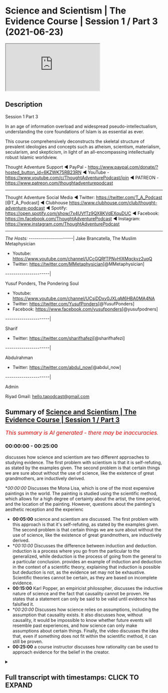 # Science and Scientism | The Evidence Course | Session 1 / Part 3 (2021-06-23)

<iframe loading='lazy' src='https://www.youtube.com/embed/twjPt1cOHKE'></iframe>

## Description

Session 1 Part 3

In an age of information overload and widespread pseudo-intellectualism, understanding the core foundations of Islam is as essential as ever. 

This course comprehensively deconstructs the skeletal structure of prevalent ideologies and concepts such as atheism, scientism, materialism, secularism, and skepticism, in light of an all-encompassing intellectually robust Islamic worldview.

Thought Adventure Support
◄ PayPal - https://www.paypal.com/donate/?hosted_button_id=6KZWK75RB23RN 
◄ YouTube - https://www.youtube.com/c/ThoughtAdventurePodcast/join
◄ PATREON - https://www.patreon.com/thoughtadventurepodcast
____________________________________________________________________

Thought Adventure Social Media
◄ Twitter: https://twitter.com/T_A_Podcast​​ [@T_A_Podcast]
◄ Clubhouse https://www.clubhouse.com/club/thought-adventure-podcast
◄ Spotify: https://open.spotify.com/show/7x4UVfTz9QX8KVdEXquDUC
◄ Facebook: https://m.facebook.com/ThoughtAdventurePodcast
◄ Instagram: https://www.instagram.com/ThoughtAdventurePodcast​

----------------------------------------------------------------

*The Hosts:*
----------------------|
Jake Brancatella, The Muslim Metaphysician

- Youtube: https://www.youtube.com/channel/UCcGQRfTPNyHlXMqckvz2uqQ
- Twitter:  https://twitter.com/MMetaphysician​​ [@MMetaphysician]

----------------------|

Yusuf Ponders, The Pondering Soul

- Youtube: https://www.youtube.com/channel/UCsiDDxy0JXLqM6HBA0MA4NA
- Twitter: https://twitter.com/YusufPonders​​ [@YusufPonders]
- Facebook: https://www.facebook.com/yusufponders​ [@yusufpodners]

----------------------|

Sharif

- Twitter: https://twitter.com/sharifhafezi​​ [@sharifhafezi]

----------------------|

Abdulrahman

- Twitter: https://twitter.com/abdul_now​ [@abdul_now]

----------------------|

Admin

Riyad 
Gmail: hello.tapodcast@gmail.com

## Summary of [Science and Scientism | The Evidence Course | Session 1 / Part 3](https://www.youtube.com/watch?v=twjPt1cOHKE)


*<span style="color:red; font-size:125%">This summary is AI generated - there may be inaccuracies</span>. [](/)*

### <a onclick="modifyYTiframeseektime('0')">00:00:00</a> - <a onclick="modifyYTiframeseektime('1500')">00:25:00</a>

 discusses how science and scientism are two different approaches to studying evidence. The first problem with scientism is that it is self-refuting, as stated by the examples given. The second problem is that certain things we are sure about without the use of science, like the existence of great grandmothers, are inductively derived.

**<a onclick="modifyYTiframeseektime('0')">00:00:00</a>* Discusses the Mona Lisa, which is one of the most expensive paintings in the world. The painting is studied using the scientific method, which allows for a high degree of certainty about the artist, the time period, and the location of the painting. However, questions about the painting's aesthetic reception and the experienc
* **<a onclick="modifyYTiframeseektime('300')">00:05:00</a>**  science and scientism are discussed. The first problem with this approach is that it's self-refuting, as stated by the examples given. The second problem is that certain things we are sure about without the use of science, like the existence of great grandmothers, are inductively derived.
* **<a onclick="modifyYTiframeseektime('600')">00:10:00</a>* Discusses the difference between induction and deduction. induction is a process where you go from the particular to the generalized, while deduction is the process of going from the general to a particular conclusion.  provides an example of induction and deduction in the context of a scientific theory, explaining that induction is possible but deduction is not, as the evidence set may not be exhaustive. Scientific theories cannot be certain, as they are based on incomplete evidence.
* **<a onclick="modifyYTiframeseektime('900')">00:15:00</a>** Karl Popper, an empiricist philosopher, discusses the inductive nature of science and the fact that causality cannot be proven. He states that a statement can only be said to be valid until evidence has falsified it.
* **<a onclick="modifyYTiframeseektime('1200')">00:20:00</a>* Discusses how science relies on assumptions, including the assumption that causality exists. It also discusses how, without causality, it would be impossible to know whether future events will resemble past experiences, and how science can only make assumptions about certain things. Finally, the video discusses the idea that, even if something does not fit within the scientific method, it can still be proven.
* **<a onclick="modifyYTiframeseektime('1500')">00:25:00</a>**  a course instructor discusses how rationality can be used to approach evidence for the belief in the creator.

<details><summary><h2>Full transcript with timestamps: CLICK TO EXPAND</h2></summary>

<a onclick="modifyYTiframeseektime('15')">0:00:15</a> have a think about the famous painting  
<a onclick="modifyYTiframeseektime('17')">0:00:17</a> called mona lisa  
<a onclick="modifyYTiframeseektime('18')">0:00:18</a> and it's known throughout the world it's  
<a onclick="modifyYTiframeseektime('20')">0:00:20</a> one of the most if not the  
<a onclick="modifyYTiframeseektime('22')">0:00:22</a> most expensive painting in the world  
<a onclick="modifyYTiframeseektime('25')">0:00:25</a> now let's approach our understanding of  
<a onclick="modifyYTiframeseektime('28')">0:00:28</a> this painting of the mona lisa  
<a onclick="modifyYTiframeseektime('30')">0:00:30</a> through using the scientific method what  
<a onclick="modifyYTiframeseektime('34')">0:00:34</a> conclusions are we going to come to  
<a onclick="modifyYTiframeseektime('35')">0:00:35</a> using the scientific method well as we  
<a onclick="modifyYTiframeseektime('38')">0:00:38</a> mentioned the scientific method  
<a onclick="modifyYTiframeseektime('40')">0:00:40</a> is really good at understanding the  
<a onclick="modifyYTiframeseektime('42')">0:00:42</a> observable detestable and the repeatable  
<a onclick="modifyYTiframeseektime('45')">0:00:45</a> so we can work out maybe what type of  
<a onclick="modifyYTiframeseektime('48')">0:00:48</a> colors were used  
<a onclick="modifyYTiframeseektime('49')">0:00:49</a> what was the composition of the paints  
<a onclick="modifyYTiframeseektime('51')">0:00:51</a> what was the composition of the material  
<a onclick="modifyYTiframeseektime('53')">0:00:53</a> that was used for the canvas  
<a onclick="modifyYTiframeseektime('55')">0:00:55</a> or even the frame these are things  
<a onclick="modifyYTiframeseektime('57')">0:00:57</a> within our direct  
<a onclick="modifyYTiframeseektime('59')">0:00:59</a> observation within the experimental  
<a onclick="modifyYTiframeseektime('61')">0:01:01</a> field  
<a onclick="modifyYTiframeseektime('62')">0:01:02</a> but we have to ask ourselves the  
<a onclick="modifyYTiframeseektime('64')">0:01:04</a> question what's outside  
<a onclick="modifyYTiframeseektime('66')">0:01:06</a> of the scientific method what's outside  
<a onclick="modifyYTiframeseektime('68')">0:01:08</a> of the experimental field  
<a onclick="modifyYTiframeseektime('70')">0:01:10</a> and therefore the empirical approach the  
<a onclick="modifyYTiframeseektime('73')">0:01:13</a> obvious question  
<a onclick="modifyYTiframeseektime('75')">0:01:15</a> is the painter science although  
<a onclick="modifyYTiframeseektime('78')">0:01:18</a> incredibly useful  
<a onclick="modifyYTiframeseektime('80')">0:01:20</a> when it comes to those things which are  
<a onclick="modifyYTiframeseektime('81')">0:01:21</a> directly sensible and testable and  
<a onclick="modifyYTiframeseektime('83')">0:01:23</a> repeatable  
<a onclick="modifyYTiframeseektime('85')">0:01:25</a> cannot be used to determine matters  
<a onclick="modifyYTiframeseektime('87')">0:01:27</a> which are outside of its scope  
<a onclick="modifyYTiframeseektime('90')">0:01:30</a> and the directly observable and the  
<a onclick="modifyYTiframeseektime('92')">0:01:32</a> directly sensible  
<a onclick="modifyYTiframeseektime('94')">0:01:34</a> does that mean that because we can't  
<a onclick="modifyYTiframeseektime('96')">0:01:36</a> prove it for a scientific approach  
<a onclick="modifyYTiframeseektime('99')">0:01:39</a> that the painter does not exist  
<a onclick="modifyYTiframeseektime('102')">0:01:42</a> obviously the painter exists in fact we  
<a onclick="modifyYTiframeseektime('104')">0:01:44</a> know  
<a onclick="modifyYTiframeseektime('105')">0:01:45</a> who that painter is of the mona lisa  
<a onclick="modifyYTiframeseektime('107')">0:01:47</a> it's leonardo da vinci  
<a onclick="modifyYTiframeseektime('109')">0:01:49</a> at the beginning of the 16th century in  
<a onclick="modifyYTiframeseektime('111')">0:01:51</a> fact  
<a onclick="modifyYTiframeseektime('112')">0:01:52</a> all of this we know with a high degree  
<a onclick="modifyYTiframeseektime('115')">0:01:55</a> of certainty i  
<a onclick="modifyYTiframeseektime('116')">0:01:56</a> who the person was and roughly or quite  
<a onclick="modifyYTiframeseektime('119')">0:01:59</a> you know confidently  
<a onclick="modifyYTiframeseektime('120')">0:02:00</a> when it was which period of time at  
<a onclick="modifyYTiframeseektime('123')">0:02:03</a> least which century it took place  
<a onclick="modifyYTiframeseektime('125')">0:02:05</a> and all of these answers that we can  
<a onclick="modifyYTiframeseektime('127')">0:02:07</a> understand with a high degree of  
<a onclick="modifyYTiframeseektime('129')">0:02:09</a> certainty  
<a onclick="modifyYTiframeseektime('130')">0:02:10</a> comes outside of experimentation and the  
<a onclick="modifyYTiframeseektime('132')">0:02:12</a> scientific method  
<a onclick="modifyYTiframeseektime('135')">0:02:15</a> similarly when we look at the painting  
<a onclick="modifyYTiframeseektime('138')">0:02:18</a> and maybe some people might say it's  
<a onclick="modifyYTiframeseektime('139')">0:02:19</a> beautiful  
<a onclick="modifyYTiframeseektime('140')">0:02:20</a> exquisite other people might say oh it's  
<a onclick="modifyYTiframeseektime('142')">0:02:22</a> ugly i  
<a onclick="modifyYTiframeseektime('143')">0:02:23</a> what is our aesthetic reception for this  
<a onclick="modifyYTiframeseektime('146')">0:02:26</a> particular painting  
<a onclick="modifyYTiframeseektime('148')">0:02:28</a> does it move us to emotion and what type  
<a onclick="modifyYTiframeseektime('151')">0:02:31</a> of emotion  
<a onclick="modifyYTiframeseektime('152')">0:02:32</a> these questions again are outside of  
<a onclick="modifyYTiframeseektime('156')">0:02:36</a> science yeah it doesn't mean that we  
<a onclick="modifyYTiframeseektime('158')">0:02:38</a> don't have  
<a onclick="modifyYTiframeseektime('159')">0:02:39</a> emotions that we don't have an  
<a onclick="modifyYTiframeseektime('161')">0:02:41</a> appreciation of what we think is  
<a onclick="modifyYTiframeseektime('162')">0:02:42</a> beautiful or what we think is  
<a onclick="modifyYTiframeseektime('164')">0:02:44</a> ugly and that's you know and some people  
<a onclick="modifyYTiframeseektime('167')">0:02:47</a> might say well  
<a onclick="modifyYTiframeseektime('168')">0:02:48</a> maybe we can through science maybe we  
<a onclick="modifyYTiframeseektime('171')">0:02:51</a> can  
<a onclick="modifyYTiframeseektime('172')">0:02:52</a> you know look at a brain scan and look  
<a onclick="modifyYTiframeseektime('174')">0:02:54</a> at regions of the brain that are being  
<a onclick="modifyYTiframeseektime('175')">0:02:55</a> highlighted  
<a onclick="modifyYTiframeseektime('176')">0:02:56</a> but just simply highlighting regions of  
<a onclick="modifyYTiframeseektime('179')">0:02:59</a> the brain  
<a onclick="modifyYTiframeseektime('180')">0:03:00</a> doesn't say what type of emotions all  
<a onclick="modifyYTiframeseektime('183')">0:03:03</a> more importantly the experience of that  
<a onclick="modifyYTiframeseektime('186')">0:03:06</a> emotions  
<a onclick="modifyYTiframeseektime('187')">0:03:07</a> because the experience of emotions is  
<a onclick="modifyYTiframeseektime('189')">0:03:09</a> very personal  
<a onclick="modifyYTiframeseektime('190')">0:03:10</a> to each individual and this comes to  
<a onclick="modifyYTiframeseektime('192')">0:03:12</a> another question  
<a onclick="modifyYTiframeseektime('194')">0:03:14</a> with regards to consciousness how do you  
<a onclick="modifyYTiframeseektime('196')">0:03:16</a> know  
<a onclick="modifyYTiframeseektime('197')">0:03:17</a> that i am a conscious being do you know  
<a onclick="modifyYTiframeseektime('200')">0:03:20</a> it  
<a onclick="modifyYTiframeseektime('201')">0:03:21</a> by simply studying the science of my  
<a onclick="modifyYTiframeseektime('203')">0:03:23</a> brain activity  
<a onclick="modifyYTiframeseektime('205')">0:03:25</a> if you haven't studied my brain activity  
<a onclick="modifyYTiframeseektime('207')">0:03:27</a> does that mean  
<a onclick="modifyYTiframeseektime('208')">0:03:28</a> that you are unsure whether i'm a  
<a onclick="modifyYTiframeseektime('210')">0:03:30</a> conscious being or not  
<a onclick="modifyYTiframeseektime('213')">0:03:33</a> in fact some people might say okay not  
<a onclick="modifyYTiframeseektime('214')">0:03:34</a> only can we do brain scans  
<a onclick="modifyYTiframeseektime('217')">0:03:37</a> but also we can look at action  
<a onclick="modifyYTiframeseektime('218')">0:03:38</a> potentials of neurons these are  
<a onclick="modifyYTiframeseektime('220')">0:03:40</a> electrical signals that travel across  
<a onclick="modifyYTiframeseektime('222')">0:03:42</a> the neurons of the brain  
<a onclick="modifyYTiframeseektime('224')">0:03:44</a> or that we can you know understand  
<a onclick="modifyYTiframeseektime('228')">0:03:48</a> and test what type of chemicals are  
<a onclick="modifyYTiframeseektime('230')">0:03:50</a> being released at the presynaptic neuro  
<a onclick="modifyYTiframeseektime('232')">0:03:52</a> known as trans neurotransmitters  
<a onclick="modifyYTiframeseektime('236')">0:03:56</a> yet none of this explains what it means  
<a onclick="modifyYTiframeseektime('238')">0:03:58</a> to be me  
<a onclick="modifyYTiframeseektime('240')">0:04:00</a> what it means to experience something  
<a onclick="modifyYTiframeseektime('242')">0:04:02</a> whether that's a painting  
<a onclick="modifyYTiframeseektime('244')">0:04:04</a> whether that's poetry or something else  
<a onclick="modifyYTiframeseektime('247')">0:04:07</a> i  
<a onclick="modifyYTiframeseektime('247')">0:04:07</a> what it feels to be consciously aware  
<a onclick="modifyYTiframeseektime('251')">0:04:11</a> many scientists and philosophers are  
<a onclick="modifyYTiframeseektime('254')">0:04:14</a> aware of this problem of consciousness  
<a onclick="modifyYTiframeseektime('256')">0:04:16</a> even just how to define what the term  
<a onclick="modifyYTiframeseektime('259')">0:04:19</a> consciousness is  
<a onclick="modifyYTiframeseektime('260')">0:04:20</a> from a purely materialistic explanation  
<a onclick="modifyYTiframeseektime('263')">0:04:23</a> this is why they call it  
<a onclick="modifyYTiframeseektime('264')">0:04:24</a> the hard problem of science  
<a onclick="modifyYTiframeseektime('266')">0:04:26</a> consciousness being the hard problem of  
<a onclick="modifyYTiframeseektime('268')">0:04:28</a> science  
<a onclick="modifyYTiframeseektime('269')">0:04:29</a> and some might say well you know in the  
<a onclick="modifyYTiframeseektime('271')">0:04:31</a> future  
<a onclick="modifyYTiframeseektime('272')">0:04:32</a> we will work it out we will be able to  
<a onclick="modifyYTiframeseektime('274')">0:04:34</a> define  
<a onclick="modifyYTiframeseektime('276')">0:04:36</a> through the use of empiricism and  
<a onclick="modifyYTiframeseektime('278')">0:04:38</a> science that consciousness exists  
<a onclick="modifyYTiframeseektime('282')">0:04:42</a> that will be able to determine that a  
<a onclick="modifyYTiframeseektime('284')">0:04:44</a> person is conscious  
<a onclick="modifyYTiframeseektime('285')">0:04:45</a> or not you know in terms of and what it  
<a onclick="modifyYTiframeseektime('288')">0:04:48</a> means to be conscious for that  
<a onclick="modifyYTiframeseektime('289')">0:04:49</a> individual  
<a onclick="modifyYTiframeseektime('291')">0:04:51</a> but even if they say in the future we'll  
<a onclick="modifyYTiframeseektime('293')">0:04:53</a> be able to determine this  
<a onclick="modifyYTiframeseektime('295')">0:04:55</a> it doesn't deny the fact that we can be  
<a onclick="modifyYTiframeseektime('298')">0:04:58</a> sure to now and understand and  
<a onclick="modifyYTiframeseektime('300')">0:05:00</a> comprehend now  
<a onclick="modifyYTiframeseektime('301')">0:05:01</a> that a person is conscious or not  
<a onclick="modifyYTiframeseektime('303')">0:05:03</a> hopefully you're still conscious  
<a onclick="modifyYTiframeseektime('305')">0:05:05</a> uh watching these videos so  
<a onclick="modifyYTiframeseektime('309')">0:05:09</a> whether we look at the painting example  
<a onclick="modifyYTiframeseektime('311')">0:05:11</a> whether we look at the consciousness  
<a onclick="modifyYTiframeseektime('313')">0:05:13</a> example  
<a onclick="modifyYTiframeseektime('314')">0:05:14</a> these are two relatively simple examples  
<a onclick="modifyYTiframeseektime('317')">0:05:17</a> that demonstrated the limited  
<a onclick="modifyYTiframeseektime('318')">0:05:18</a> applicability of science  
<a onclick="modifyYTiframeseektime('321')">0:05:21</a> that is not to say that science isn't a  
<a onclick="modifyYTiframeseektime('323')">0:05:23</a> useful tool  
<a onclick="modifyYTiframeseektime('324')">0:05:24</a> and like i said you know it's been very  
<a onclick="modifyYTiframeseektime('326')">0:05:26</a> useful it's helped us develop medicine  
<a onclick="modifyYTiframeseektime('329')">0:05:29</a> surgery space travel telecommunications  
<a onclick="modifyYTiframeseektime('332')">0:05:32</a> but rather and also it was utilized by  
<a onclick="modifyYTiframeseektime('335')">0:05:35</a> the muslims of the past as well  
<a onclick="modifyYTiframeseektime('336')">0:05:36</a> famous muslim scientists including  
<a onclick="modifyYTiframeseektime('339')">0:05:39</a> people who say  
<a onclick="modifyYTiframeseektime('340')">0:05:40</a> that ibn haitham the famous muslim  
<a onclick="modifyYTiframeseektime('342')">0:05:42</a> scientists of the past  
<a onclick="modifyYTiframeseektime('344')">0:05:44</a> helped create in part or help formulate  
<a onclick="modifyYTiframeseektime('347')">0:05:47</a> in part the scientific method but the  
<a onclick="modifyYTiframeseektime('350')">0:05:50</a> problem  
<a onclick="modifyYTiframeseektime('351')">0:05:51</a> now is not the fact that people are  
<a onclick="modifyYTiframeseektime('353')">0:05:53</a> using science  
<a onclick="modifyYTiframeseektime('354')">0:05:54</a> it's the fact that they approach all  
<a onclick="modifyYTiframeseektime('357')">0:05:57</a> questions with the use of science  
<a onclick="modifyYTiframeseektime('359')">0:05:59</a> and claim that anything that's not  
<a onclick="modifyYTiframeseektime('361')">0:06:01</a> scientific  
<a onclick="modifyYTiframeseektime('363')">0:06:03</a> and empirically verifiable is therefore  
<a onclick="modifyYTiframeseektime('366')">0:06:06</a> unprovable untestable or  
<a onclick="modifyYTiframeseektime('370')">0:06:10</a> doesn't exist and this is what we call  
<a onclick="modifyYTiframeseektime('373')">0:06:13</a> scientism  
<a onclick="modifyYTiframeseektime('375')">0:06:15</a> in one definition it's described as  
<a onclick="modifyYTiframeseektime('378')">0:06:18</a> totalizing the view of science  
<a onclick="modifyYTiframeseektime('380')">0:06:20</a> as if it were capable of describing all  
<a onclick="modifyYTiframeseektime('382')">0:06:22</a> reality  
<a onclick="modifyYTiframeseektime('383')">0:06:23</a> and knowledge or as if it were the only  
<a onclick="modifyYTiframeseektime('386')">0:06:26</a> true way  
<a onclick="modifyYTiframeseektime('387')">0:06:27</a> to acquire knowledge about reality and  
<a onclick="modifyYTiframeseektime('389')">0:06:29</a> the nature of things  
<a onclick="modifyYTiframeseektime('391')">0:06:31</a> so statements like science is the only  
<a onclick="modifyYTiframeseektime('393')">0:06:33</a> way to know truth  
<a onclick="modifyYTiframeseektime('395')">0:06:35</a> or science will answer all questions  
<a onclick="modifyYTiframeseektime('398')">0:06:38</a> these statements  
<a onclick="modifyYTiframeseektime('399')">0:06:39</a> are actually non-scientific statements  
<a onclick="modifyYTiframeseektime('403')">0:06:43</a> i want you to follow this point when a  
<a onclick="modifyYTiframeseektime('405')">0:06:45</a> person turns around and says  
<a onclick="modifyYTiframeseektime('407')">0:06:47</a> all answers or all ideas are derived  
<a onclick="modifyYTiframeseektime('410')">0:06:50</a> from science all science will answer all  
<a onclick="modifyYTiframeseektime('412')">0:06:52</a> questions  
<a onclick="modifyYTiframeseektime('413')">0:06:53</a> is that a testifiable scientific  
<a onclick="modifyYTiframeseektime('417')">0:06:57</a> you know statement so are they using  
<a onclick="modifyYTiframeseektime('419')">0:06:59</a> science to justify science  
<a onclick="modifyYTiframeseektime('421')">0:07:01</a> if they are then it's a circular  
<a onclick="modifyYTiframeseektime('423')">0:07:03</a> argument what we term tautology  
<a onclick="modifyYTiframeseektime('426')">0:07:06</a> so these are non-scientific statements  
<a onclick="modifyYTiframeseektime('429')">0:07:09</a> they are better known as  
<a onclick="modifyYTiframeseektime('430')">0:07:10</a> metaphysical statements statements that  
<a onclick="modifyYTiframeseektime('433')">0:07:13</a> are accepted or assumed  
<a onclick="modifyYTiframeseektime('435')">0:07:15</a> to be true so in essence  
<a onclick="modifyYTiframeseektime('438')">0:07:18</a> when a person says that only science can  
<a onclick="modifyYTiframeseektime('441')">0:07:21</a> answer all questions  
<a onclick="modifyYTiframeseektime('443')">0:07:23</a> that's actually a self-refuting argument  
<a onclick="modifyYTiframeseektime('446')">0:07:26</a> yeah and that's the first problem with  
<a onclick="modifyYTiframeseektime('448')">0:07:28</a> this approach with  
<a onclick="modifyYTiframeseektime('448')">0:07:28</a> scientism the second problem as we've  
<a onclick="modifyYTiframeseektime('451')">0:07:31</a> described in the examples above  
<a onclick="modifyYTiframeseektime('454')">0:07:34</a> is that we know certain things and and  
<a onclick="modifyYTiframeseektime('457')">0:07:37</a> are very sure about these things  
<a onclick="modifyYTiframeseektime('459')">0:07:39</a> but without the scientific method like  
<a onclick="modifyYTiframeseektime('462')">0:07:42</a> for example  
<a onclick="modifyYTiframeseektime('463')">0:07:43</a> you know if i was to ask the question do  
<a onclick="modifyYTiframeseektime('465')">0:07:45</a> you believe that your great  
<a onclick="modifyYTiframeseektime('467')">0:07:47</a> great great great great great great  
<a onclick="modifyYTiframeseektime('470')">0:07:50</a> grandmother  
<a onclick="modifyYTiframeseektime('471')">0:07:51</a> existed everybody will say yes  
<a onclick="modifyYTiframeseektime('474')">0:07:54</a> irrespective of whether we knew who that  
<a onclick="modifyYTiframeseektime('476')">0:07:56</a> great great great great  
<a onclick="modifyYTiframeseektime('478')">0:07:58</a> great grandmother was irrespective if we  
<a onclick="modifyYTiframeseektime('481')">0:08:01</a> had a number of people claiming to be or  
<a onclick="modifyYTiframeseektime('483')">0:08:03</a> potentially could be our great great  
<a onclick="modifyYTiframeseektime('485')">0:08:05</a> great great grandmother  
<a onclick="modifyYTiframeseektime('487')">0:08:07</a> irrespective whether we even you know  
<a onclick="modifyYTiframeseektime('489')">0:08:09</a> have a grave to test  
<a onclick="modifyYTiframeseektime('490')">0:08:10</a> the dna in order to determine this so  
<a onclick="modifyYTiframeseektime('493')">0:08:13</a> irrespective of any scientific arguments  
<a onclick="modifyYTiframeseektime('495')">0:08:15</a> to justify this  
<a onclick="modifyYTiframeseektime('496')">0:08:16</a> great great great great great  
<a onclick="modifyYTiframeseektime('498')">0:08:18</a> grandmother existence  
<a onclick="modifyYTiframeseektime('500')">0:08:20</a> we know we had one so again it proves  
<a onclick="modifyYTiframeseektime('503')">0:08:23</a> this point which is that  
<a onclick="modifyYTiframeseektime('504')">0:08:24</a> there are certain things we are 100 sure  
<a onclick="modifyYTiframeseektime('507')">0:08:27</a> about without the use of science  
<a onclick="modifyYTiframeseektime('511')">0:08:31</a> furthermore the scientific method in the  
<a onclick="modifyYTiframeseektime('513')">0:08:33</a> vast majority of cases  
<a onclick="modifyYTiframeseektime('515')">0:08:35</a> leads to what we term inductive  
<a onclick="modifyYTiframeseektime('517')">0:08:37</a> conclusions  
<a onclick="modifyYTiframeseektime('518')">0:08:38</a> and i think we need to explain what  
<a onclick="modifyYTiframeseektime('520')">0:08:40</a> induction means here  
<a onclick="modifyYTiframeseektime('522')">0:08:42</a> but just before i do i believe it's also  
<a onclick="modifyYTiframeseektime('524')">0:08:44</a> important to explain  
<a onclick="modifyYTiframeseektime('526')">0:08:46</a> and gain a bit more crystal  
<a onclick="modifyYTiframeseektime('527')">0:08:47</a> understanding of what exactly we mean by  
<a onclick="modifyYTiframeseektime('530')">0:08:50</a> the scientific method  
<a onclick="modifyYTiframeseektime('532')">0:08:52</a> now if we cast our minds back to when  
<a onclick="modifyYTiframeseektime('534')">0:08:54</a> we're at school  
<a onclick="modifyYTiframeseektime('535')">0:08:55</a> or maybe those people do science at  
<a onclick="modifyYTiframeseektime('537')">0:08:57</a> university  
<a onclick="modifyYTiframeseektime('539')">0:08:59</a> and we were asked to write up a  
<a onclick="modifyYTiframeseektime('541')">0:09:01</a> scientific experiment  
<a onclick="modifyYTiframeseektime('543')">0:09:03</a> then there was a very specific way in  
<a onclick="modifyYTiframeseektime('546')">0:09:06</a> how this scientific experiment had to be  
<a onclick="modifyYTiframeseektime('548')">0:09:08</a> written up  
<a onclick="modifyYTiframeseektime('549')">0:09:09</a> and this is called the scientific method  
<a onclick="modifyYTiframeseektime('552')">0:09:12</a> and that is  
<a onclick="modifyYTiframeseektime('553')">0:09:13</a> you would have an aim you would have a  
<a onclick="modifyYTiframeseektime('555')">0:09:15</a> method  
<a onclick="modifyYTiframeseektime('556')">0:09:16</a> you would have results and you'd also  
<a onclick="modifyYTiframeseektime('559')">0:09:19</a> have a conclusion  
<a onclick="modifyYTiframeseektime('561')">0:09:21</a> so what was the aim the aim identified  
<a onclick="modifyYTiframeseektime('563')">0:09:23</a> the purpose of the experiment  
<a onclick="modifyYTiframeseektime('566')">0:09:26</a> what you wanted to find out the aim also  
<a onclick="modifyYTiframeseektime('569')">0:09:29</a> may have included a hypothesis  
<a onclick="modifyYTiframeseektime('571')">0:09:31</a> you know what you may see and also the  
<a onclick="modifyYTiframeseektime('574')">0:09:34</a> aim defined for  
<a onclick="modifyYTiframeseektime('576')">0:09:36</a> us what variables we were looking to  
<a onclick="modifyYTiframeseektime('578')">0:09:38</a> test  
<a onclick="modifyYTiframeseektime('579')">0:09:39</a> the method the method was explaining  
<a onclick="modifyYTiframeseektime('582')">0:09:42</a> how we isolated the various variables  
<a onclick="modifyYTiframeseektime('586')">0:09:46</a> and what conditions and causes we  
<a onclick="modifyYTiframeseektime('588')">0:09:48</a> subjected them to  
<a onclick="modifyYTiframeseektime('590')">0:09:50</a> or we observed them in what types of  
<a onclick="modifyYTiframeseektime('592')">0:09:52</a> conditions  
<a onclick="modifyYTiframeseektime('593')">0:09:53</a> the results was the data we obtained  
<a onclick="modifyYTiframeseektime('596')">0:09:56</a> from this experiment  
<a onclick="modifyYTiframeseektime('597')">0:09:57</a> yeah or these observations and the  
<a onclick="modifyYTiframeseektime('600')">0:10:00</a> conclusion  
<a onclick="modifyYTiframeseektime('601')">0:10:01</a> was an understanding of what that  
<a onclick="modifyYTiframeseektime('603')">0:10:03</a> relationship was between our observation  
<a onclick="modifyYTiframeseektime('606')">0:10:06</a> and the results and whether this  
<a onclick="modifyYTiframeseektime('608')">0:10:08</a> confirmed our hypothesis  
<a onclick="modifyYTiframeseektime('611')">0:10:11</a> or denied our hypothesis now it sounds a  
<a onclick="modifyYTiframeseektime('614')">0:10:14</a> bit complicated but let me break it down  
<a onclick="modifyYTiframeseektime('615')">0:10:15</a> even further  
<a onclick="modifyYTiframeseektime('616')">0:10:16</a> imagine if we were to do an experiment  
<a onclick="modifyYTiframeseektime('618')">0:10:18</a> and talk about maybe the boiling point  
<a onclick="modifyYTiframeseektime('620')">0:10:20</a> of water  
<a onclick="modifyYTiframeseektime('620')">0:10:20</a> very simple experiment we all know what  
<a onclick="modifyYTiframeseektime('622')">0:10:22</a> the boiling point of water is but let's  
<a onclick="modifyYTiframeseektime('623')">0:10:23</a> say  
<a onclick="modifyYTiframeseektime('624')">0:10:24</a> we wanted to prove this point so we  
<a onclick="modifyYTiframeseektime('627')">0:10:27</a> would  
<a onclick="modifyYTiframeseektime('627')">0:10:27</a> define you know in our aim that we want  
<a onclick="modifyYTiframeseektime('630')">0:10:30</a> to look at the boiling point of water  
<a onclick="modifyYTiframeseektime('632')">0:10:32</a> we would define in our method the method  
<a onclick="modifyYTiframeseektime('634')">0:10:34</a> of  
<a onclick="modifyYTiframeseektime('635')">0:10:35</a> achieving this so we'd say we'll take  
<a onclick="modifyYTiframeseektime('638')">0:10:38</a> pure water  
<a onclick="modifyYTiframeseektime('639')">0:10:39</a> at room conditions at one atmosphere  
<a onclick="modifyYTiframeseektime('642')">0:10:42</a> we will subject it to heat using maybe a  
<a onclick="modifyYTiframeseektime('645')">0:10:45</a> bunsen burner  
<a onclick="modifyYTiframeseektime('646')">0:10:46</a> and we'll record the temperature with a  
<a onclick="modifyYTiframeseektime('648')">0:10:48</a> thermometer  
<a onclick="modifyYTiframeseektime('649')">0:10:49</a> and then we would record and we would do  
<a onclick="modifyYTiframeseektime('652')">0:10:52</a> this experiment where we  
<a onclick="modifyYTiframeseektime('654')">0:10:54</a> heated the water up and record that it  
<a onclick="modifyYTiframeseektime('657')">0:10:57</a> boiled at 100 degrees celsius  
<a onclick="modifyYTiframeseektime('659')">0:10:59</a> we would then test it and repeat it so  
<a onclick="modifyYTiframeseektime('661')">0:11:01</a> we would repeat this process  
<a onclick="modifyYTiframeseektime('663')">0:11:03</a> in order to get maybe further  
<a onclick="modifyYTiframeseektime('665')">0:11:05</a> confirmations that could have been  
<a onclick="modifyYTiframeseektime('666')">0:11:06</a> a uh you know an  
<a onclick="modifyYTiframeseektime('670')">0:11:10</a> incorrect or an abnormal reading so we  
<a onclick="modifyYTiframeseektime('672')">0:11:12</a> want to test it so we test it again  
<a onclick="modifyYTiframeseektime('674')">0:11:14</a> and maybe after the fifth time we find  
<a onclick="modifyYTiframeseektime('677')">0:11:17</a> that water balls at 100 degrees celsius  
<a onclick="modifyYTiframeseektime('679')">0:11:19</a> we can say okay in our conclusions  
<a onclick="modifyYTiframeseektime('682')">0:11:22</a> we can say that when we subjected water  
<a onclick="modifyYTiframeseektime('686')">0:11:26</a> to heat we found that it boiled at 100  
<a onclick="modifyYTiframeseektime('689')">0:11:29</a> degrees celsius this is our conclusion  
<a onclick="modifyYTiframeseektime('692')">0:11:32</a> now that conclusion  
<a onclick="modifyYTiframeseektime('695')">0:11:35</a> on the issue of water is what we call  
<a onclick="modifyYTiframeseektime('698')">0:11:38</a> an induced conclusion or inductive  
<a onclick="modifyYTiframeseektime('701')">0:11:41</a> process or inductive conclusion  
<a onclick="modifyYTiframeseektime('703')">0:11:43</a> so let us explain what do we mean by  
<a onclick="modifyYTiframeseektime('705')">0:11:45</a> induction and the opposite of that or  
<a onclick="modifyYTiframeseektime('707')">0:11:47</a> the  
<a onclick="modifyYTiframeseektime('708')">0:11:48</a> the other aspect of that is called  
<a onclick="modifyYTiframeseektime('710')">0:11:50</a> deduction  
<a onclick="modifyYTiframeseektime('711')">0:11:51</a> so induction is understood where you go  
<a onclick="modifyYTiframeseektime('714')">0:11:54</a> from the particular  
<a onclick="modifyYTiframeseektime('716')">0:11:56</a> to the generalized give you a very  
<a onclick="modifyYTiframeseektime('719')">0:11:59</a> famous example example that's always  
<a onclick="modifyYTiframeseektime('720')">0:12:00</a> found in all different books  
<a onclick="modifyYTiframeseektime('722')">0:12:02</a> where it talks about induction is the  
<a onclick="modifyYTiframeseektime('724')">0:12:04</a> example of  
<a onclick="modifyYTiframeseektime('725')">0:12:05</a> swans what color of swans  
<a onclick="modifyYTiframeseektime('728')">0:12:08</a> so maybe you go out and you'll see once  
<a onclick="modifyYTiframeseektime('730')">0:12:10</a> one  
<a onclick="modifyYTiframeseektime('731')">0:12:11</a> two swans three swans 999 swans and all  
<a onclick="modifyYTiframeseektime('736')">0:12:16</a> of them  
<a onclick="modifyYTiframeseektime('737')">0:12:17</a> 999 were all white so you took  
<a onclick="modifyYTiframeseektime('740')">0:12:20</a> particular  
<a onclick="modifyYTiframeseektime('741')">0:12:21</a> observations and then you said as your  
<a onclick="modifyYTiframeseektime('744')">0:12:24</a> conclusion  
<a onclick="modifyYTiframeseektime('745')">0:12:25</a> all swans are white so going from the  
<a onclick="modifyYTiframeseektime('748')">0:12:28</a> particular to the generalized  
<a onclick="modifyYTiframeseektime('751')">0:12:31</a> but what about the one thousandths one  
<a onclick="modifyYTiframeseektime('755')">0:12:35</a> yeah maybe you come across later on your  
<a onclick="modifyYTiframeseektime('756')">0:12:36</a> on a you know another swan a thousand  
<a onclick="modifyYTiframeseektime('759')">0:12:39</a> swan  
<a onclick="modifyYTiframeseektime('759')">0:12:39</a> and you find it's black so what you find  
<a onclick="modifyYTiframeseektime('763')">0:12:43</a> with the problem with induction  
<a onclick="modifyYTiframeseektime('765')">0:12:45</a> is that induction when you go from  
<a onclick="modifyYTiframeseektime('766')">0:12:46</a> particular  
<a onclick="modifyYTiframeseektime('768')">0:12:48</a> to to the general there may be some  
<a onclick="modifyYTiframeseektime('771')">0:12:51</a> evidence that you are unaware of there  
<a onclick="modifyYTiframeseektime('773')">0:12:53</a> may be some observation that you've not  
<a onclick="modifyYTiframeseektime('775')">0:12:55</a> come across  
<a onclick="modifyYTiframeseektime('776')">0:12:56</a> which therefore defeats or undermines  
<a onclick="modifyYTiframeseektime('780')">0:13:00</a> the whole of your conclusion  
<a onclick="modifyYTiframeseektime('781')">0:13:01</a> so scientific theories or even when  
<a onclick="modifyYTiframeseektime('785')">0:13:05</a> people turn around and say talk about  
<a onclick="modifyYTiframeseektime('786')">0:13:06</a> scientific facts  
<a onclick="modifyYTiframeseektime('787')">0:13:07</a> are not really facts per se they're not  
<a onclick="modifyYTiframeseektime('790')">0:13:10</a> hundred percent  
<a onclick="modifyYTiframeseektime('791')">0:13:11</a> but rather they are induced they are  
<a onclick="modifyYTiframeseektime('793')">0:13:13</a> things which are  
<a onclick="modifyYTiframeseektime('795')">0:13:15</a> uh you know based upon uh  
<a onclick="modifyYTiframeseektime('799')">0:13:19</a> may be true or valid based upon the  
<a onclick="modifyYTiframeseektime('801')">0:13:21</a> current data set  
<a onclick="modifyYTiframeseektime('802')">0:13:22</a> that you have deduction works the other  
<a onclick="modifyYTiframeseektime('805')">0:13:25</a> way around  
<a onclick="modifyYTiframeseektime('806')">0:13:26</a> deduction is when you go to from the  
<a onclick="modifyYTiframeseektime('807')">0:13:27</a> general and you come to a particular  
<a onclick="modifyYTiframeseektime('809')">0:13:29</a> conclusion  
<a onclick="modifyYTiframeseektime('810')">0:13:30</a> so again the famous example is all men  
<a onclick="modifyYTiframeseektime('813')">0:13:33</a> are mortal  
<a onclick="modifyYTiframeseektime('814')">0:13:34</a> general statement socrates is a man  
<a onclick="modifyYTiframeseektime('818')">0:13:38</a> therefore socrates is mortal so you've  
<a onclick="modifyYTiframeseektime('822')">0:13:42</a> gone from the general  
<a onclick="modifyYTiframeseektime('823')">0:13:43</a> or men immortal to a specific conclusion  
<a onclick="modifyYTiframeseektime('826')">0:13:46</a> socrates is therefore  
<a onclick="modifyYTiframeseektime('827')">0:13:47</a> mortal so this would what we call a  
<a onclick="modifyYTiframeseektime('830')">0:13:50</a> deduction  
<a onclick="modifyYTiframeseektime('832')">0:13:52</a> so with regards to the issue of the  
<a onclick="modifyYTiframeseektime('833')">0:13:53</a> water boiling  
<a onclick="modifyYTiframeseektime('835')">0:13:55</a> how do we know that the water boils at  
<a onclick="modifyYTiframeseektime('837')">0:13:57</a> 100 degrees celsius  
<a onclick="modifyYTiframeseektime('839')">0:13:59</a> as a generalized statement based upon  
<a onclick="modifyYTiframeseektime('842')">0:14:02</a> four observations  
<a onclick="modifyYTiframeseektime('843')">0:14:03</a> even if we you know say a thousand  
<a onclick="modifyYTiframeseektime('846')">0:14:06</a> observations  
<a onclick="modifyYTiframeseektime('847')">0:14:07</a> or a million observations how do we know  
<a onclick="modifyYTiframeseektime('850')">0:14:10</a> the one millionth  
<a onclick="modifyYTiframeseektime('851')">0:14:11</a> and one time when we observe water  
<a onclick="modifyYTiframeseektime('854')">0:14:14</a> actually boils different that's because  
<a onclick="modifyYTiframeseektime('857')">0:14:17</a> whenever we say a statement like all  
<a onclick="modifyYTiframeseektime('859')">0:14:19</a> water balls at 100 degrees celsius  
<a onclick="modifyYTiframeseektime('862')">0:14:22</a> what we're saying is that all water that  
<a onclick="modifyYTiframeseektime('864')">0:14:24</a> existed  
<a onclick="modifyYTiframeseektime('865')">0:14:25</a> that does exist and that will exist  
<a onclick="modifyYTiframeseektime('868')">0:14:28</a> boils 100 degrees celsius  
<a onclick="modifyYTiframeseektime('870')">0:14:30</a> but we can't make that statement and the  
<a onclick="modifyYTiframeseektime('872')">0:14:32</a> reason why we can't make that statement  
<a onclick="modifyYTiframeseektime('873')">0:14:33</a> is because we've not sensed all water  
<a onclick="modifyYTiframeseektime('875')">0:14:35</a> that has existed  
<a onclick="modifyYTiframeseektime('877')">0:14:37</a> that does exist and that will exist in  
<a onclick="modifyYTiframeseektime('880')">0:14:40</a> the future  
<a onclick="modifyYTiframeseektime('882')">0:14:42</a> therefore we've generalized this and  
<a onclick="modifyYTiframeseektime('884')">0:14:44</a> that's where one of the key problems  
<a onclick="modifyYTiframeseektime('886')">0:14:46</a> regardless of  
<a onclick="modifyYTiframeseektime('887')">0:14:47</a> science is that science cannot be or  
<a onclick="modifyYTiframeseektime('889')">0:14:49</a> cannot lead to certainty  
<a onclick="modifyYTiframeseektime('891')">0:14:51</a> by scientific theories unless you've  
<a onclick="modifyYTiframeseektime('893')">0:14:53</a> totally observed  
<a onclick="modifyYTiframeseektime('894')">0:14:54</a> the reality of the particular subject  
<a onclick="modifyYTiframeseektime('897')">0:14:57</a> matter at hand  
<a onclick="modifyYTiframeseektime('898')">0:14:58</a> so even things like the theory of  
<a onclick="modifyYTiframeseektime('900')">0:15:00</a> gravity  
<a onclick="modifyYTiframeseektime('901')">0:15:01</a> the laws of nature known as like for  
<a onclick="modifyYTiframeseektime('904')">0:15:04</a> example the laws of thermodynamics now  
<a onclick="modifyYTiframeseektime('906')">0:15:06</a> they're termed laws  
<a onclick="modifyYTiframeseektime('907')">0:15:07</a> the idea would be that they're set in  
<a onclick="modifyYTiframeseektime('909')">0:15:09</a> stone they cannot change  
<a onclick="modifyYTiframeseektime('911')">0:15:11</a> all of these things are induced  
<a onclick="modifyYTiframeseektime('915')">0:15:15</a> they're true or they're valid but based  
<a onclick="modifyYTiframeseektime('918')">0:15:18</a> upon a limited set of data even if it's  
<a onclick="modifyYTiframeseektime('921')">0:15:21</a> a million evidences or a billion  
<a onclick="modifyYTiframeseektime('923')">0:15:23</a> evidences  
<a onclick="modifyYTiframeseektime('924')">0:15:24</a> so science can never lead to 100 and as  
<a onclick="modifyYTiframeseektime('927')">0:15:27</a> a side point regards to evolution  
<a onclick="modifyYTiframeseektime('929')">0:15:29</a> it's the same thing you find people like  
<a onclick="modifyYTiframeseektime('931')">0:15:31</a> you know atheists richard dawkins others  
<a onclick="modifyYTiframeseektime('934')">0:15:34</a> who say yes evolution is an absolute  
<a onclick="modifyYTiframeseektime('937')">0:15:37</a> fact  
<a onclick="modifyYTiframeseektime('938')">0:15:38</a> it's a scientific fact but really if you  
<a onclick="modifyYTiframeseektime('940')">0:15:40</a> identify  
<a onclick="modifyYTiframeseektime('942')">0:15:42</a> what science is than the philosophy  
<a onclick="modifyYTiframeseektime('943')">0:15:43</a> behind science you realize that science  
<a onclick="modifyYTiframeseektime('946')">0:15:46</a> doesn't deal in facts and  
<a onclick="modifyYTiframeseektime('949')">0:15:49</a> this isn't something that you know isn't  
<a onclick="modifyYTiframeseektime('952')">0:15:52</a> aware from certain people either  
<a onclick="modifyYTiframeseektime('954')">0:15:54</a> philosophers of science  
<a onclick="modifyYTiframeseektime('955')">0:15:55</a> people like bertrand russell carl popper  
<a onclick="modifyYTiframeseektime('958')">0:15:58</a> yeah  
<a onclick="modifyYTiframeseektime('958')">0:15:58</a> and also the famous 18th century  
<a onclick="modifyYTiframeseektime('960')">0:16:00</a> empiricist philosopher known as david  
<a onclick="modifyYTiframeseektime('962')">0:16:02</a> hume  
<a onclick="modifyYTiframeseektime('963')">0:16:03</a> they all understood the the inductive or  
<a onclick="modifyYTiframeseektime('966')">0:16:06</a> the indefinite nature  
<a onclick="modifyYTiframeseektime('967')">0:16:07</a> of science karl popper in fact  
<a onclick="modifyYTiframeseektime('970')">0:16:10</a> he came he was an empiricist and he came  
<a onclick="modifyYTiframeseektime('973')">0:16:13</a> and he looked at this idea  
<a onclick="modifyYTiframeseektime('975')">0:16:15</a> of science not being able to establish  
<a onclick="modifyYTiframeseektime('977')">0:16:17</a> truths and he started to talk about  
<a onclick="modifyYTiframeseektime('979')">0:16:19</a> how actually science should be in the  
<a onclick="modifyYTiframeseektime('981')">0:16:21</a> busi not the not the  
<a onclick="modifyYTiframeseektime('983')">0:16:23</a> business of dealing with truths but  
<a onclick="modifyYTiframeseektime('985')">0:16:25</a> rather the business of  
<a onclick="modifyYTiframeseektime('986')">0:16:26</a> falsifying statements and that's where  
<a onclick="modifyYTiframeseektime('989')">0:16:29</a> he came up with the idea of  
<a onclick="modifyYTiframeseektime('990')">0:16:30</a> falsificationism  
<a onclick="modifyYTiframeseektime('991')">0:16:31</a> or the falsifiability he said that  
<a onclick="modifyYTiframeseektime('994')">0:16:34</a> science due to its inductive nature can  
<a onclick="modifyYTiframeseektime('996')">0:16:36</a> never be gen  
<a onclick="modifyYTiframeseektime('997')">0:16:37</a> can never make true generalized  
<a onclick="modifyYTiframeseektime('1000')">0:16:40</a> statements  
<a onclick="modifyYTiframeseektime('1001')">0:16:41</a> what we therefore can't say is that  
<a onclick="modifyYTiframeseektime('1004')">0:16:44</a> water boils at 100 degrees celsius  
<a onclick="modifyYTiframeseektime('1006')">0:16:46</a> but what we according to karl popper can  
<a onclick="modifyYTiframeseektime('1008')">0:16:48</a> say is that  
<a onclick="modifyYTiframeseektime('1010')">0:16:50</a> water boiling a hundred degrees celsius  
<a onclick="modifyYTiframeseektime('1012')">0:16:52</a> is a  
<a onclick="modifyYTiframeseektime('1013')">0:16:53</a> valid proposition a valid statement that  
<a onclick="modifyYTiframeseektime('1016')">0:16:56</a> has not  
<a onclick="modifyYTiframeseektime('1017')">0:16:57</a> yet been falsified so this is his  
<a onclick="modifyYTiframeseektime('1019')">0:16:59</a> position  
<a onclick="modifyYTiframeseektime('1020')">0:17:00</a> that a statement can't be said to be  
<a onclick="modifyYTiframeseektime('1022')">0:17:02</a> true it can only be said to be  
<a onclick="modifyYTiframeseektime('1024')">0:17:04</a> valid until evidence has falsified it  
<a onclick="modifyYTiframeseektime('1027')">0:17:07</a> and if there's no evidence that's  
<a onclick="modifyYTiframeseektime('1028')">0:17:08</a> falsified it  
<a onclick="modifyYTiframeseektime('1029')">0:17:09</a> it remains a valid statement so we can  
<a onclick="modifyYTiframeseektime('1032')">0:17:12</a> see that actually  
<a onclick="modifyYTiframeseektime('1034')">0:17:14</a> when we look at and understand science  
<a onclick="modifyYTiframeseektime('1037')">0:17:17</a> and in terms of the evidences and the  
<a onclick="modifyYTiframeseektime('1039')">0:17:19</a> conclusions that they're not 100  
<a onclick="modifyYTiframeseektime('1041')">0:17:21</a> but there's more to it than this the  
<a onclick="modifyYTiframeseektime('1043')">0:17:23</a> scientific method is built on  
<a onclick="modifyYTiframeseektime('1045')">0:17:25</a> specific axioms axioms here means  
<a onclick="modifyYTiframeseektime('1049')">0:17:29</a> you know assumptions that we have to  
<a onclick="modifyYTiframeseektime('1051')">0:17:31</a> accept  
<a onclick="modifyYTiframeseektime('1052')">0:17:32</a> one of those axioms that science is  
<a onclick="modifyYTiframeseektime('1054')">0:17:34</a> built upon is the idea that causality  
<a onclick="modifyYTiframeseektime('1056')">0:17:36</a> exists so for example when i want to  
<a onclick="modifyYTiframeseektime('1059')">0:17:39</a> work out the boiling point of water  
<a onclick="modifyYTiframeseektime('1062')">0:17:42</a> what do i do i assume that  
<a onclick="modifyYTiframeseektime('1065')">0:17:45</a> heat will cause the boiling point so  
<a onclick="modifyYTiframeseektime('1068')">0:17:48</a> even prior to engaging in the scientific  
<a onclick="modifyYTiframeseektime('1070')">0:17:50</a> experiment i'm going to place a flame or  
<a onclick="modifyYTiframeseektime('1073')">0:17:53</a> fire or heat  
<a onclick="modifyYTiframeseektime('1075')">0:17:55</a> underneath the water either cause would  
<a onclick="modifyYTiframeseektime('1078')">0:17:58</a> be the heat  
<a onclick="modifyYTiframeseektime('1078')">0:17:58</a> and the effect would be the boiling  
<a onclick="modifyYTiframeseektime('1080')">0:18:00</a> point  
<a onclick="modifyYTiframeseektime('1082')">0:18:02</a> but what was really interesting to note  
<a onclick="modifyYTiframeseektime('1085')">0:18:05</a> and this is what david hume himself  
<a onclick="modifyYTiframeseektime('1086')">0:18:06</a> noted  
<a onclick="modifyYTiframeseektime('1087')">0:18:07</a> is that causality cannot be proven  
<a onclick="modifyYTiframeseektime('1091')">0:18:11</a> it has to be assumed see  
<a onclick="modifyYTiframeseektime('1094')">0:18:14</a> when you put water or heat beneath a  
<a onclick="modifyYTiframeseektime('1097')">0:18:17</a> water  
<a onclick="modifyYTiframeseektime('1098')">0:18:18</a> you notice an effect yeah you notice  
<a onclick="modifyYTiframeseektime('1100')">0:18:20</a> something resulting  
<a onclick="modifyYTiframeseektime('1101')">0:18:21</a> so you have two events heat and boiling  
<a onclick="modifyYTiframeseektime('1104')">0:18:24</a> of water  
<a onclick="modifyYTiframeseektime('1106')">0:18:26</a> but our mind makes the connection  
<a onclick="modifyYTiframeseektime('1109')">0:18:29</a> of the causality or the the relationship  
<a onclick="modifyYTiframeseektime('1111')">0:18:31</a> between the heat and the water  
<a onclick="modifyYTiframeseektime('1113')">0:18:33</a> otherwise it's just an observation they  
<a onclick="modifyYTiframeseektime('1116')">0:18:36</a> assume he  
<a onclick="modifyYTiframeseektime('1117')">0:18:37</a> he gave an example of this uh of a  
<a onclick="modifyYTiframeseektime('1120')">0:18:40</a> of a billiard table maybe modern day  
<a onclick="modifyYTiframeseektime('1122')">0:18:42</a> example would be a pool table  
<a onclick="modifyYTiframeseektime('1125')">0:18:45</a> and he said imagine if you had a person  
<a onclick="modifyYTiframeseektime('1127')">0:18:47</a> who had never seen  
<a onclick="modifyYTiframeseektime('1128')">0:18:48</a> a pool table in his life and  
<a onclick="modifyYTiframeseektime('1132')">0:18:52</a> he sees the white ball traveling towards  
<a onclick="modifyYTiframeseektime('1134')">0:18:54</a> the black ball what would he expect  
<a onclick="modifyYTiframeseektime('1136')">0:18:56</a> what's his expectation  
<a onclick="modifyYTiframeseektime('1139')">0:18:59</a> now because he's never seen this event  
<a onclick="modifyYTiframeseektime('1141')">0:19:01</a> occur he doesn't know what to expect  
<a onclick="modifyYTiframeseektime('1143')">0:19:03</a> could be that the white ball bounces off  
<a onclick="modifyYTiframeseektime('1145')">0:19:05</a> the black ball  
<a onclick="modifyYTiframeseektime('1146')">0:19:06</a> it could be that the white ball you know  
<a onclick="modifyYTiframeseektime('1150')">0:19:10</a> smashes through the black ball it could  
<a onclick="modifyYTiframeseektime('1152')">0:19:12</a> be that the white ball  
<a onclick="modifyYTiframeseektime('1153')">0:19:13</a> passes directly through the black ball  
<a onclick="modifyYTiframeseektime('1156')">0:19:16</a> or it could be  
<a onclick="modifyYTiframeseektime('1157')">0:19:17</a> that the black ball bounces off and  
<a onclick="modifyYTiframeseektime('1159')">0:19:19</a> moves in another direction  
<a onclick="modifyYTiframeseektime('1161')">0:19:21</a> there's a number of potential  
<a onclick="modifyYTiframeseektime('1163')">0:19:23</a> possibilities  
<a onclick="modifyYTiframeseektime('1164')">0:19:24</a> so david hume in the billiard ball  
<a onclick="modifyYTiframeseektime('1166')">0:19:26</a> example he said well he  
<a onclick="modifyYTiframeseektime('1168')">0:19:28</a> sees this event and he sees the  
<a onclick="modifyYTiframeseektime('1170')">0:19:30</a> blackball move  
<a onclick="modifyYTiframeseektime('1171')">0:19:31</a> after being hit by the white bull so he  
<a onclick="modifyYTiframeseektime('1173')">0:19:33</a> does it a second time  
<a onclick="modifyYTiframeseektime('1175')">0:19:35</a> now the question becomes what would he  
<a onclick="modifyYTiframeseektime('1178')">0:19:38</a> expect when he repeats this  
<a onclick="modifyYTiframeseektime('1180')">0:19:40</a> the second time even with all the  
<a onclick="modifyYTiframeseektime('1182')">0:19:42</a> variables the same  
<a onclick="modifyYTiframeseektime('1183')">0:19:43</a> our intuitive understanding would be  
<a onclick="modifyYTiframeseektime('1186')">0:19:46</a> that the black ball will move  
<a onclick="modifyYTiframeseektime('1187')">0:19:47</a> meaning that the second event will  
<a onclick="modifyYTiframeseektime('1189')">0:19:49</a> resemble and follow  
<a onclick="modifyYTiframeseektime('1191')">0:19:51</a> the past event david hume said that's an  
<a onclick="modifyYTiframeseektime('1193')">0:19:53</a> assumption  
<a onclick="modifyYTiframeseektime('1195')">0:19:55</a> the assumption being that future events  
<a onclick="modifyYTiframeseektime('1199')">0:19:59</a> follow the same pattern as past  
<a onclick="modifyYTiframeseektime('1201')">0:20:01</a> experiences  
<a onclick="modifyYTiframeseektime('1203')">0:20:03</a> because the same number of potential  
<a onclick="modifyYTiframeseektime('1205')">0:20:05</a> possibilities still exist  
<a onclick="modifyYTiframeseektime('1207')">0:20:07</a> the white ball could bounce off the  
<a onclick="modifyYTiframeseektime('1209')">0:20:09</a> black ball the black ball could be  
<a onclick="modifyYTiframeseektime('1210')">0:20:10</a> disintegrated  
<a onclick="modifyYTiframeseektime('1212')">0:20:12</a> the white ball could go straight through  
<a onclick="modifyYTiframeseektime('1213')">0:20:13</a> the black ball or the black ball could  
<a onclick="modifyYTiframeseektime('1215')">0:20:15</a> move  
<a onclick="modifyYTiframeseektime('1215')">0:20:15</a> the same number of potential  
<a onclick="modifyYTiframeseektime('1218')">0:20:18</a> possibilities could still occur  
<a onclick="modifyYTiframeseektime('1220')">0:20:20</a> so he said david hume using this example  
<a onclick="modifyYTiframeseektime('1222')">0:20:22</a> he's explaining this point which is that  
<a onclick="modifyYTiframeseektime('1224')">0:20:24</a> you can't know for certain that  
<a onclick="modifyYTiframeseektime('1226')">0:20:26</a> causality exists  
<a onclick="modifyYTiframeseektime('1228')">0:20:28</a> and you can't know that definitely  
<a onclick="modifyYTiframeseektime('1230')">0:20:30</a> future events  
<a onclick="modifyYTiframeseektime('1231')">0:20:31</a> will resemble past experiences but this  
<a onclick="modifyYTiframeseektime('1234')">0:20:34</a> is exactly how science works  
<a onclick="modifyYTiframeseektime('1236')">0:20:36</a> science has to work by saying future  
<a onclick="modifyYTiframeseektime('1239')">0:20:39</a> events  
<a onclick="modifyYTiframeseektime('1240')">0:20:40</a> will resemble past experiences otherwise  
<a onclick="modifyYTiframeseektime('1242')">0:20:42</a> there would be no science  
<a onclick="modifyYTiframeseektime('1244')">0:20:44</a> and causality has to be assumed  
<a onclick="modifyYTiframeseektime('1246')">0:20:46</a> otherwise we would not do any  
<a onclick="modifyYTiframeseektime('1247')">0:20:47</a> experiments  
<a onclick="modifyYTiframeseektime('1249')">0:20:49</a> and maybe just to give you another quick  
<a onclick="modifyYTiframeseektime('1251')">0:20:51</a> example of this  
<a onclick="modifyYTiframeseektime('1254')">0:20:54</a> they discovered stars that were orbiting  
<a onclick="modifyYTiframeseektime('1258')">0:20:58</a> in galaxies and they orbited around a  
<a onclick="modifyYTiframeseektime('1261')">0:21:01</a> central mass known  
<a onclick="modifyYTiframeseektime('1262')">0:21:02</a> as a super black hole or supermassive  
<a onclick="modifyYTiframeseektime('1263')">0:21:03</a> black hole  
<a onclick="modifyYTiframeseektime('1265')">0:21:05</a> and they noticed that the stars on the  
<a onclick="modifyYTiframeseektime('1266')">0:21:06</a> very edges of these galaxies that were  
<a onclick="modifyYTiframeseektime('1268')">0:21:08</a> orbiting  
<a onclick="modifyYTiframeseektime('1269')">0:21:09</a> were going too fast they were going the  
<a onclick="modifyYTiframeseektime('1272')">0:21:12</a> same speed as  
<a onclick="modifyYTiframeseektime('1273')">0:21:13</a> stars that were orbiting closer to the  
<a onclick="modifyYTiframeseektime('1276')">0:21:16</a> core  
<a onclick="modifyYTiframeseektime('1277')">0:21:17</a> and so they said well hold on according  
<a onclick="modifyYTiframeseektime('1280')">0:21:20</a> to our theories and the law of gravity  
<a onclick="modifyYTiframeseektime('1282')">0:21:22</a> that shouldn't be the case if you swing  
<a onclick="modifyYTiframeseektime('1284')">0:21:24</a> a ball on a string too fast what's going  
<a onclick="modifyYTiframeseektime('1287')">0:21:27</a> to happen  
<a onclick="modifyYTiframeseektime('1288')">0:21:28</a> the string is going to break and the  
<a onclick="modifyYTiframeseektime('1289')">0:21:29</a> ball is going to fly out  
<a onclick="modifyYTiframeseektime('1291')">0:21:31</a> into the air they're saying this is what  
<a onclick="modifyYTiframeseektime('1293')">0:21:33</a> should happen regards to  
<a onclick="modifyYTiframeseektime('1295')">0:21:35</a> stars that are orbiting on the edges  
<a onclick="modifyYTiframeseektime('1297')">0:21:37</a> they should be slower  
<a onclick="modifyYTiframeseektime('1299')">0:21:39</a> in order to maintain its orbit but  
<a onclick="modifyYTiframeseektime('1302')">0:21:42</a> they're not the  
<a onclick="modifyYTiframeseektime('1303')">0:21:43</a> the fast and so they had two options  
<a onclick="modifyYTiframeseektime('1307')">0:21:47</a> either change the theory of gravity  
<a onclick="modifyYTiframeseektime('1311')">0:21:51</a> so change you know how we understand how  
<a onclick="modifyYTiframeseektime('1313')">0:21:53</a> gravity works  
<a onclick="modifyYTiframeseektime('1314')">0:21:54</a> or the second option was to say  
<a onclick="modifyYTiframeseektime('1318')">0:21:58</a> there must be something causing gravity  
<a onclick="modifyYTiframeseektime('1321')">0:22:01</a> to exist in order to allow this to exist  
<a onclick="modifyYTiframeseektime('1324')">0:22:04</a> and what they said is well hold on  
<a onclick="modifyYTiframeseektime('1326')">0:22:06</a> gravity we generally accept it generally  
<a onclick="modifyYTiframeseektime('1329')">0:22:09</a> works even though it's inductive  
<a onclick="modifyYTiframeseektime('1331')">0:22:11</a> so they changed oh they're not changing  
<a onclick="modifyYTiframeseektime('1334')">0:22:14</a> they  
<a onclick="modifyYTiframeseektime('1334')">0:22:14</a> developed a new idea that there is a new  
<a onclick="modifyYTiframeseektime('1337')">0:22:17</a> form of matter  
<a onclick="modifyYTiframeseektime('1339')">0:22:19</a> that exists within the universe and they  
<a onclick="modifyYTiframeseektime('1340')">0:22:20</a> call this dark matter and it's this dark  
<a onclick="modifyYTiframeseektime('1342')">0:22:22</a> matter that we cannot see we cannot  
<a onclick="modifyYTiframeseektime('1344')">0:22:24</a> taste we cannot touch  
<a onclick="modifyYTiframeseektime('1346')">0:22:26</a> but is exerting effects upon the  
<a onclick="modifyYTiframeseektime('1349')">0:22:29</a> orbits of stars within galaxies so  
<a onclick="modifyYTiframeseektime('1353')">0:22:33</a> this is just an example that shows how  
<a onclick="modifyYTiframeseektime('1356')">0:22:36</a> causality is  
<a onclick="modifyYTiframeseektime('1357')">0:22:37</a> necessary for science to work without  
<a onclick="modifyYTiframeseektime('1359')">0:22:39</a> causality  
<a onclick="modifyYTiframeseektime('1361')">0:22:41</a> science doesn't work so to quickly sum  
<a onclick="modifyYTiframeseektime('1363')">0:22:43</a> up  
<a onclick="modifyYTiframeseektime('1364')">0:22:44</a> science those who claim that science  
<a onclick="modifyYTiframeseektime('1367')">0:22:47</a> answers all questions  
<a onclick="modifyYTiframeseektime('1368')">0:22:48</a> that's not even a statement that can be  
<a onclick="modifyYTiframeseektime('1372')">0:22:52</a> verifiable by science 2 science leads to  
<a onclick="modifyYTiframeseektime('1375')">0:22:55</a> indeterminate  
<a onclick="modifyYTiframeseektime('1377')">0:22:57</a> indefinite conclusions due to its  
<a onclick="modifyYTiframeseektime('1379')">0:22:59</a> inductive nature  
<a onclick="modifyYTiframeseektime('1380')">0:23:00</a> so you can never be 100 sure even with  
<a onclick="modifyYTiframeseektime('1383')">0:23:03</a> most well-established scientific  
<a onclick="modifyYTiframeseektime('1384')">0:23:04</a> theories  
<a onclick="modifyYTiframeseektime('1386')">0:23:06</a> thirdly science has to assume certain  
<a onclick="modifyYTiframeseektime('1388')">0:23:08</a> axioms  
<a onclick="modifyYTiframeseektime('1390')">0:23:10</a> like causality like that the future  
<a onclick="modifyYTiframeseektime('1392')">0:23:12</a> events  
<a onclick="modifyYTiframeseektime('1393')">0:23:13</a> will follow past experiences and that  
<a onclick="modifyYTiframeseektime('1396')">0:23:16</a> there are fixed patterns within nature  
<a onclick="modifyYTiframeseektime('1398')">0:23:18</a> that causality cannot be proven but  
<a onclick="modifyYTiframeseektime('1402')">0:23:22</a> assumed within the scientific method  
<a onclick="modifyYTiframeseektime('1404')">0:23:24</a> itself  
<a onclick="modifyYTiframeseektime('1404')">0:23:24</a> and finally that even if something  
<a onclick="modifyYTiframeseektime('1407')">0:23:27</a> doesn't fit within the scientific method  
<a onclick="modifyYTiframeseektime('1410')">0:23:30</a> that doesn't mean that the subject  
<a onclick="modifyYTiframeseektime('1412')">0:23:32</a> matter cannot be proven  
<a onclick="modifyYTiframeseektime('1414')">0:23:34</a> and this is summed up by imam ghazali in  
<a onclick="modifyYTiframeseektime('1417')">0:23:37</a> his al mustafa  
<a onclick="modifyYTiframeseektime('1418')">0:23:38</a> where he refutes the empiricists of his  
<a onclick="modifyYTiframeseektime('1420')">0:23:40</a> day and i'll just summarize what  
<a onclick="modifyYTiframeseektime('1423')">0:23:43</a> imam ghazali said in his book al mustafa  
<a onclick="modifyYTiframeseektime('1426')">0:23:46</a> he explained that you can't just simply  
<a onclick="modifyYTiframeseektime('1429')">0:23:49</a> say that the only truth we know is  
<a onclick="modifyYTiframeseektime('1431')">0:23:51</a> developed by what we experience he said  
<a onclick="modifyYTiframeseektime('1433')">0:23:53</a> there are other truths  
<a onclick="modifyYTiframeseektime('1434')">0:23:54</a> for example that we know 1000 is greater  
<a onclick="modifyYTiframeseektime('1437')">0:23:57</a> than one  
<a onclick="modifyYTiframeseektime('1439')">0:23:59</a> yeah these are known as synthetic  
<a onclick="modifyYTiframeseektime('1441')">0:24:01</a> propositions  
<a onclick="modifyYTiframeseektime('1442')">0:24:02</a> in mathematics which are determined or  
<a onclick="modifyYTiframeseektime('1445')">0:24:05</a> through a deductive process  
<a onclick="modifyYTiframeseektime('1447')">0:24:07</a> he said we know that baghdad exists even  
<a onclick="modifyYTiframeseektime('1449')">0:24:09</a> if we've never entered baghdad the city  
<a onclick="modifyYTiframeseektime('1451')">0:24:11</a> of baghdad  
<a onclick="modifyYTiframeseektime('1452')">0:24:12</a> yeah that all that china exists even  
<a onclick="modifyYTiframeseektime('1454')">0:24:14</a> though we've never been there  
<a onclick="modifyYTiframeseektime('1456')">0:24:16</a> that historical events occurred like for  
<a onclick="modifyYTiframeseektime('1458')">0:24:18</a> example maybe  
<a onclick="modifyYTiframeseektime('1459')">0:24:19</a> you know we could say world war ii we  
<a onclick="modifyYTiframeseektime('1461')">0:24:21</a> know existed even though i didn't live  
<a onclick="modifyYTiframeseektime('1462')">0:24:22</a> there  
<a onclick="modifyYTiframeseektime('1463')">0:24:23</a> because there is also another form of  
<a onclick="modifyYTiframeseektime('1465')">0:24:25</a> knowledge known as historical narratives  
<a onclick="modifyYTiframeseektime('1468')">0:24:28</a> yet historical narratives can establish  
<a onclick="modifyYTiframeseektime('1470')">0:24:30</a> that certain things exist  
<a onclick="modifyYTiframeseektime('1472')">0:24:32</a> or narrations that china exists or that  
<a onclick="modifyYTiframeseektime('1475')">0:24:35</a> baghdad exists  
<a onclick="modifyYTiframeseektime('1476')">0:24:36</a> and so imam khazali explained that there  
<a onclick="modifyYTiframeseektime('1478')">0:24:38</a> are three ways to know  
<a onclick="modifyYTiframeseektime('1480')">0:24:40</a> one is for experience so we don't deny  
<a onclick="modifyYTiframeseektime('1483')">0:24:43</a> that we do  
<a onclick="modifyYTiframeseektime('1483')">0:24:43</a> we can come to certain knowledge for  
<a onclick="modifyYTiframeseektime('1485')">0:24:45</a> experience second  
<a onclick="modifyYTiframeseektime('1487')">0:24:47</a> is that we can come to certain types of  
<a onclick="modifyYTiframeseektime('1488')">0:24:48</a> knowledge through historical narrations  
<a onclick="modifyYTiframeseektime('1491')">0:24:51</a> and thirdly we can come to certain types  
<a onclick="modifyYTiframeseektime('1494')">0:24:54</a> of knowledge through deductive arguments  
<a onclick="modifyYTiframeseektime('1496')">0:24:56</a> or synthetic propositions like in  
<a onclick="modifyYTiframeseektime('1497')">0:24:57</a> mathematics  
<a onclick="modifyYTiframeseektime('1499')">0:24:59</a> this now allows us to move on to the  
<a onclick="modifyYTiframeseektime('1501')">0:25:01</a> subject of what is rational thinking  
<a onclick="modifyYTiframeseektime('1503')">0:25:03</a> and its components and how we can use  
<a onclick="modifyYTiframeseektime('1506')">0:25:06</a> this method  
<a onclick="modifyYTiframeseektime('1507')">0:25:07</a> to approach the evidence for the belief  
<a onclick="modifyYTiframeseektime('1509')">0:25:09</a> in the creator  
<a onclick="modifyYTiframeseektime('1520')">0:25:20</a> you  
</details>